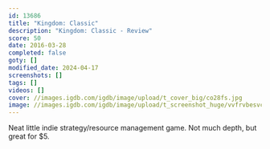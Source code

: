 ```yaml
---
id: 13686
title: "Kingdom: Classic"
description: "Kingdom: Classic - Review"
score: 50
date: 2016-03-28
completed: false
goty: []
modified_date: 2024-04-17
screenshots: []
tags: []
videos: []
cover: //images.igdb.com/igdb/image/upload/t_cover_big/co28fs.jpg
image: //images.igdb.com/igdb/image/upload/t_screenshot_huge/vvfrvbesvcpg3we4jcos.jpg
---
```

Neat little indie strategy/resource management game. Not much depth, but great for $5.